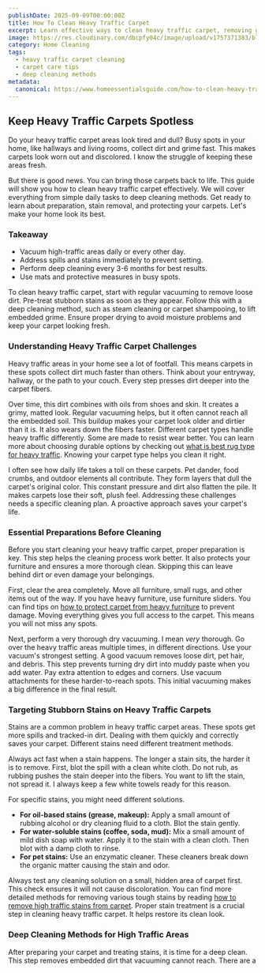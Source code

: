 ```yaml
---
publishDate: 2025-09-09T00:00:00Z
title: How To Clean Heavy Traffic Carpet
excerpt: Learn effective ways to clean heavy traffic carpet, removing ground-in dirt and tough stains. Restore your carpet's look with simple yet powerful methods.
image: https://res.cloudinary.com/dbcpfy04c/image/upload/v1757371383/blog_image_1757371383_oopr9j.webp
category: Home Cleaning
tags:
  - heavy traffic carpet cleaning
  - carpet care tips
  - deep cleaning methods
metadata:
  canonical: https://www.homeessentialsguide.com/how-to-clean-heavy-traffic-carpet
---
```


## Keep Heavy Traffic Carpets Spotless

Do your heavy traffic carpet areas look tired and dull? Busy spots in your home, like hallways and living rooms, collect dirt and grime fast. This makes carpets look worn out and discolored. I know the struggle of keeping these areas fresh.

But there is good news. You can bring those carpets back to life. This guide will show you how to clean heavy traffic carpet effectively. We will cover everything from simple daily tasks to deep cleaning methods. Get ready to learn about preparation, stain removal, and protecting your carpets. Let's make your home look its best.

### Takeaway

*   Vacuum high-traffic areas daily or every other day.
*   Address spills and stains immediately to prevent setting.
*   Perform deep cleaning every 3-6 months for best results.
*   Use mats and protective measures in busy spots.

To clean heavy traffic carpet, start with regular vacuuming to remove loose dirt. Pre-treat stubborn stains as soon as they appear. Follow this with a deep cleaning method, such as steam cleaning or carpet shampooing, to lift embedded grime. Ensure proper drying to avoid moisture problems and keep your carpet looking fresh.

### Understanding Heavy Traffic Carpet Challenges

Heavy traffic areas in your home see a lot of footfall. This means carpets in these spots collect dirt much faster than others. Think about your entryway, hallway, or the path to your couch. Every step presses dirt deeper into the carpet fibers.

Over time, this dirt combines with oils from shoes and skin. It creates a grimy, matted look. Regular vacuuming helps, but it often cannot reach all the embedded soil. This buildup makes your carpet look older and dirtier than it is. It also wears down the fibers faster. Different carpet types handle heavy traffic differently. Some are made to resist wear better. You can learn more about choosing durable options by checking out [what is best rug type for heavy traffic](https://homeessentialsguide.com/what-is-best-rug-type-for-heavy-traffic). Knowing your carpet type helps you clean it right.

I often see how daily life takes a toll on these carpets. Pet dander, food crumbs, and outdoor elements all contribute. They form layers that dull the carpet's original color. This constant pressure and dirt also flatten the pile. It makes carpets lose their soft, plush feel. Addressing these challenges needs a specific cleaning plan. A proactive approach saves your carpet's life.

### Essential Preparations Before Cleaning

Before you start cleaning your heavy traffic carpet, proper preparation is key. This step helps the cleaning process work better. It also protects your furniture and ensures a more thorough clean. Skipping this can leave behind dirt or even damage your belongings.

First, clear the area completely. Move all furniture, small rugs, and other items out of the way. If you have heavy furniture, use furniture sliders. You can find tips on [how to protect carpet from heavy furniture](https://homeessentialsguide.com/how-to-protect-carpet-from-heavy-furniture) to prevent damage. Moving everything gives you full access to the carpet. This means you will not miss any spots.

Next, perform a very thorough dry vacuuming. I mean *very* thorough. Go over the heavy traffic areas multiple times, in different directions. Use your vacuum's strongest setting. A good vacuum removes loose dirt, pet hair, and debris. This step prevents turning dry dirt into muddy paste when you add water. Pay extra attention to edges and corners. Use vacuum attachments for these harder-to-reach spots. This initial vacuuming makes a big difference in the final result.

### Targeting Stubborn Stains on Heavy Traffic Carpets

Stains are a common problem in heavy traffic carpet areas. These spots get more spills and tracked-in dirt. Dealing with them quickly and correctly saves your carpet. Different stains need different treatment methods.

Always act fast when a stain happens. The longer a stain sits, the harder it is to remove. First, blot the spill with a clean white cloth. Do not rub, as rubbing pushes the stain deeper into the fibers. You want to lift the stain, not spread it. I always keep a few white towels ready for this reason.

For specific stains, you might need different solutions.
*   **For oil-based stains (grease, makeup):** Apply a small amount of rubbing alcohol or dry cleaning fluid to a cloth. Blot the stain gently.
*   **For water-soluble stains (coffee, soda, mud):** Mix a small amount of mild dish soap with water. Apply it to the stain with a clean cloth. Then blot with a damp cloth to rinse.
*   **For pet stains:** Use an enzymatic cleaner. These cleaners break down the organic matter causing the stain and odor.

Always test any cleaning solution on a small, hidden area of carpet first. This check ensures it will not cause discoloration. You can find more detailed methods for removing various tough stains by reading [how to remove high traffic stains from carpet](https://homeessentialsguide.com/how-to-remove-high-traffic-stains-from-carpet). Proper stain treatment is a crucial step in cleaning heavy traffic carpet. It helps restore its clean look.

### Deep Cleaning Methods for High Traffic Areas

After preparing your carpet and treating stains, it is time for a deep clean. This step removes embedded dirt that vacuuming cannot reach. There are a